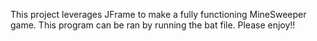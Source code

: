 This project leverages JFrame to make a fully functioning MineSweeper game. This program can be ran by running the bat file. Please enjoy!!
